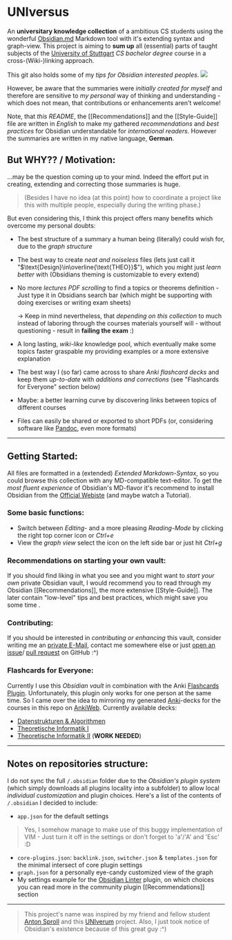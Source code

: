 # UNIversus
An **universitary knowledge collection** of a ambitious CS students using the wonderful [Obsidian.md](https://obsidian.md/) Markdown tool with it's extending syntax and graph-view. This project is aiming to **sum up** all (essential) parts of taught subjects of the [University of Stuttgart](https://www.uni-stuttgart.de/) *CS bachelor degree* course in a cross-(Wiki-)linking approach.

This git also holds some of my *tips for Obsidian interested peoples*.
![](https://raw.githubusercontent.com/jarnnk/UNIversus/main/.example-figures/current-vaults-graph-view.png)

However, be aware that the summaries were *initially created for myself* and therefore are sensitive to *my personal* way of thinking and understanding - which does not mean, that contributions or enhancements aren't welcome!

Note, that *this README*, the [[Recommendations]] and the [[Style-Guide]] file are written in *English* to make my gathered *recommendations* and *best practices* for Obsidian understandable for *international readers*. However the summaries are written in my native language, **German**.

## But WHY?? / Motivation:
…may be the question coming up to your mind. Indeed the effort put in creating, extending and correcting those summaries is huge.
> (Besides I have no idea (at this point) how to coordinate a project like this with multiple people, especially during the writing phase.)

But even considering this, I think this project offers many benefits which overcome my personal doubts:
- The best structure of a summary a human being (literally) could wish for, due to the *graph structure*
- The best way to create *neat and noiseless* files (lets just call it "$\text{Design}\in\overline{\text{THEO}}$"), which you might just *learn better* with (Obsidians theming is customizable to every extend)
- No more *lectures PDF scrolling* to find a topics or theorems definition - Just type it in Obsidians search bar (which might be supporting with doing exercises or writing exam sheets)
	
	-> Keep in mind nevertheless, that *depending on this collection* to much instead of laboring through the courses materials yourself will - without questioning - result in **failing the exam** :)
- A long lasting, *wiki-like* knowledge pool, which eventually make some topics faster graspable my providing examples or a more extensive explanation
- The best way I (so far) came across to share *Anki flashcard decks* and keep them *up-to-date* with *additions and corrections* (see "Flashcards for Everyone" section below)
- Maybe: a better learning curve by discovering links between topics of different courses
- Files can easily be shared or exported to short PDFs (or, considering software like [Pandoc](https://pandoc.org/), even more formats)
---
## Getting Started:
All files are formatted in a (extended) *Extended Markdown-Syntax*, so you could browse this collection with any MD-compatible text-editor.
To get the *most fluent experience* of Obsidian's MD-flavor it's recommend to install Obsidian from the [Official Webiste](https://obsidian.md/) (and maybe watch a Tutorial).

### Some basic functions:
- Switch between *Editing*- and a more pleasing *Reading-Mode* by clicking the right top corner icon or *Ctrl+e*
- View the *graph view* select the icon on the left side bar or just hit *Ctrl+g*

### Recommendations on starting your own vault:
If you should find liking in what you see and you might want to *start your own* private Obsidian vault, I would recommend you to read through my Obsidian [[Recommendations]], the more extensive [[Style-Guide]]. The later contain "low-level" tips and best practices, which might save you some time .

### Contributing:
If you should be interested in *contributing or enhancing* this vault, consider writing me an [private E-Mail](mailto:jannikb@posteo.de), contact me somewhere else or just [open an issue](https://github.com/jarnnk/UNIversus/issues)/ [pull request](https://github.com/jarnnk/UNIversus/pulls) on GitHub :^)

### Flashcards for Everyone:
Currently I use this *Obsidian vault* in combination with the Anki [Flashcards Plugin](https://github.com/reuseman/flashcards-obsidian). Unfortunately, this plugin only works for one person at the same time. So I came over the idea to mirroring my generated [Anki](https://apps.ankiweb.net/)-decks for the courses in this repo on [AnkiWeb](https://ankiweb.net/shared/decks/).
Currently available decks:
- [Datenstrukturen & Algorithmen](https://ankiweb.net/shared/info/1023735405)
- [Theoretische Informatik I](https://ankiweb.net/shared/info/1096330501)
- [Theoretische Informatik II](https://ankiweb.net/shared/info/729716890) (**WORK NEEDED**)
---
## Notes on repositories structure:
I do not sync the full `/.obsidian` folder due to the *Obsidian's plugin system* (which simply downloads all plugins locality into a subfolder) to allow local *individual customization* and plugin choices.
Here's a list of the contents of `/.obsidian` I decided to include:
- `app.json` for the default settings
> Yes, I somehow manage to make use of this buggy implementation of VIM - Just turn it off in the settings or don't forget to 'a'/'A' and 'Esc' :D
- `core-plugins.json`: `backlink.json`, `switcher.json` & `templates.json` for the minimal intersect of core plugin settings
- `graph.json` for a personally eye-candy customized view of the graph
- My settings example for the [Obsidian Linter](https://github.com/platers/obsidian-linter) plugin, on which choices you can read more in the community plugin [[Recommendations]] section
---
> This project's name was inspired by my friend and fellow student [Anton Sproll](https://github.com/fewpews) and this [UNIverum](https://github.com/fewpews/UNIversum) project. Also, I just took notice of Obsidian's existence because of this great guy :^)
